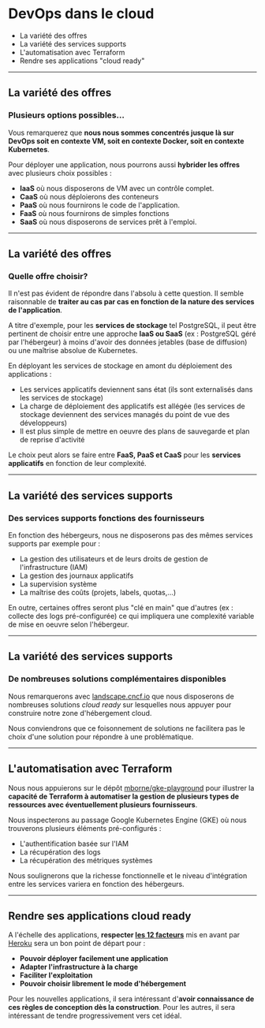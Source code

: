 
# DevOps dans le cloud

* La variété des offres
* La variété des services supports
* L'automatisation avec Terraform
* Rendre ses applications "cloud ready"

---

## La variété des offres

### Plusieurs options possibles...

Vous remarquerez que **nous nous sommes concentrés jusque là sur DevOps soit en contexte VM, soit en contexte Docker, soit en contexte Kubernetes**.

Pour déployer une application, nous pourrons aussi **hybrider les offres** avec plusieurs choix possibles :

* **IaaS** où nous disposerons de VM avec un contrôle complet.
* **CaaS** où nous déploierons des conteneurs
* **PaaS** où nous fournirons le code de l'application.
* **FaaS** où nous fournirons de simples fonctions
* **SaaS** où nous disposerons de services prêt à l'emploi.

---

## La variété des offres

### Quelle offre choisir?

Il n'est pas évident de répondre dans l'absolu à cette question. Il semble raisonnable de **traiter au cas par cas en fonction de la nature des services de l'application**.

A titre d'exemple, pour les **services de stockage** tel PostgreSQL, il peut être pertinent de choisir entre une approche **IaaS ou SaaS** (ex : PostgreSQL géré par l'hébergeur) à moins d'avoir des données jetables (base de diffusion) ou une maîtrise absolue de Kubernetes.

En déployant les services de stockage en amont du déploiement des applications :

* Les services applicatifs deviennent sans état (ils sont externalisés dans les services de stockage)
* La charge de déploiement des applicatifs est allégée (les services de stockage deviennent des services managés du point de vue des développeurs)
* Il est plus simple de mettre en oeuvre des plans de sauvegarde et plan de reprise d'activité

Le choix peut alors se faire entre **FaaS, PaaS et CaaS** pour les **services applicatifs** en fonction de leur complexité.

---

## La variété des services supports

### Des services supports fonctions des fournisseurs

En fonction des hébergeurs, nous ne disposerons pas des mêmes services supports par exemple pour :

* La gestion des utilisateurs et de leurs droits de gestion de l'infrastructure (IAM)
* La gestion des journaux applicatifs
* La supervision système
* La maîtrise des coûts (projets, labels, quotas,...)

En outre, certaines offres seront plus "clé en main" que d'autres (ex : collecte des logs pré-configurée) ce qui impliquera une complexité variable de mise en oeuvre selon l'hébergeur.

---

## La variété des services supports

### De nombreuses solutions complémentaires disponibles

Nous remarquerons avec [landscape.cncf.io](https://landscape.cncf.io/) que nous disposerons de nombreuses solutions *cloud ready* sur lesquelles nous appuyer pour construire notre zone d'hébergement cloud.

Nous conviendrons que ce foisonnement de solutions ne facilitera pas le choix d'une solution pour répondre à une problématique.

---

## L'automatisation avec Terraform

Nous nous appuierons sur le dépôt [mborne/gke-playground](https://github.com/mborne/gke-playground#gke-playground) pour illustrer la **capacité de Terraform à automatiser la gestion de plusieurs types de ressources avec éventuellement plusieurs fournisseurs**.

Nous inspecterons au passage Google Kubernetes Engine (GKE) où nous trouverons plusieurs éléments pré-configurés :

* L'authentification basée sur l'IAM
* La récupération des logs
* La récupération des métriques systèmes

Nous soulignerons que la richesse fonctionnelle et le niveau d'intégration entre les services variera en fonction des hébergeurs.

---

## Rendre ses applications cloud ready

A l'échelle des applications, **respecter [les 12 facteurs](annexe/12-facteurs.html)** mis en avant par [Heroku](https://www.heroku.com/) sera un bon point de départ pour :

* **Pouvoir déployer facilement une application**
* **Adapter l'infrastructure à la charge**
* **Faciliter l'exploitation**
* **Pouvoir choisir librement le mode d'hébergement**

Pour les nouvelles applications, il sera intéressant d'**avoir connaissance de ces règles de conception dès la construction**. Pour les autres, il sera intéressant de tendre progressivement vers cet idéal.
